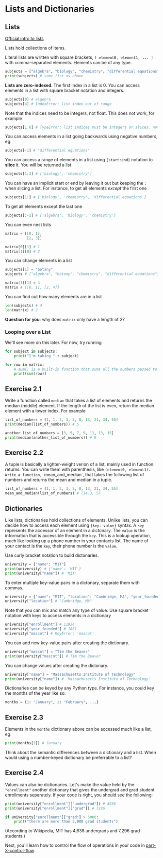 # Lists and Dictionaries

## Lists

[Official intro to lists](https://docs.python.org/3/tutorial/introduction.html#lists)

Lists hold collections of items.

Literal lists are written with square brackets, `[ element0, element1, ... ]` with comma-separated elements. Elements can be of any type.

```py
subjects = ["algebra", "biology", "chemistry", "differential equations"]
print(subjects) # same list as above
```

**Lists are zero-indexed**. The first index in a list is 0. You can access elements in a list with square bracket notation and integers.

```py
subjects[0] # algebra
subjects[4] # IndexError: list index out of range
```

Note that the indices need to be integers, not float. This does not work, for example

```py
subjects[1.0] # TypeError: list indices must be integers or slices, not float
```

You can access elements in a list going backwards using negative numbers, eg.

```py
subjects[-1] # "differential equations"
```

You can access a range of elements in a list using `[start:end]` notation to **slice** it. You will be returned a list

```py
subjects[1:3] # ['biology', 'chemistry']
```

You can have an implicit start or end by leaving it out but keeping the `:` when slicing a list. For instance, to get all elements _except_ the first one

```py
subjects[1:] # ['biology', 'chemistry', 'differential equations']
```

To get all elements except the last one

```py
subjects[:-1] # ['algebra', 'biology', 'chemistry']
```

You can even nest lists

```py
matrix = [[0, 1],
          [2, 3]]

matrix[0][1] # 1
matrix[1][0] # 2
```

You can change elements in a list

```py
subjects[1] = "botany"
subjects # ["algebra", "botany", "chemistry", "differential equations"]

matrix[1][1] = 4
matrix # [[0, 1], [2, 4]]
```

You can find out how many elements are in a list

```py
len(subjects) # 4
len(matrix) # 2
```

**Question for you**: why does `matrix` only have a length of 2?

### Looping over a List

We'll see more on this later. For now, try running

```py
for subject in subjects:
    print("I'm taking " + subject)

for row in matrix:
    # sum() is a built-in function that sums all the numbers passed to it
    print(sum(row))
```

## Exercise 2.1

Write a function called `median` that takes a list of elements and returns the median (middle) element. If the length of the list is even, return the median element with a lower index. For example

```py
list_of_numbers = [1, 1, 2, 3, 5, 8, 13, 21, 34, 55]
print(median(list_of_numbers)) # 5

another_list_of_numbers = [3, 5, 7, 9, 11, 13, 15]
print(median(another_list_of_numbers)) # 9
```

## Exercise 2.2

A tuple is basically a lighter-weight verion of a list, mainly used in function returns. You can write them with parenthesis, like `(element0, element1). Write a function, `mean_and_median`, that takes the following list of numbers and returns the mean and median in a tuple.

```py
list_of_numbers = [1, 1, 2, 3, 5, 8, 13, 21, 34, 55]
mean_and_median(list_of_numbers) # (14.3, 5)
```

## Dictionaries

Like lists, dictionaries hold collections of elements. Unlike lists, you can decide how to access each element using `{key: value}` syntax. A `key` represents the accessor of an element in a dictonary. The `value` is the information that is accessible through the `key`. This is a lookup operation, much like looking up a phone number in your contacts list. The name of your contact is the `key`, their phone number is the `value`.

Use curly bracket notation to build dictonaries.

```py
university = {"name": "MIT"}
print(university) # {'name': 'MIT'}
print(university["name"]) # 'MIT'
```

To enter multiple key-value pairs in a dictonary, separate them with commas.

```py
university = {"name": "MIT", "location": "Cambridge, MA", "year_founded": 1861, "enrollment": 11934}
university["location"] # "Cambridge, MA"
```

Note that you can mix and match any type of value. Use square bracket notation with keys to access elements in a dictionary

```py
university["enrollment"] # 11934
university["year_founded"] # 1861
university["mascot"] # KeyError: 'mascot'
```

You can add new key-value pairs after creating the dictionary.

```py
university["mascot"] = "Tim the Beaver"
print(university["mascot"]) # Tim the Beaver
```

You can change values after creating the dictonary.

```py
university["name"] = "Massachusetts Institute of Technology"
print(university["name"]) # 'Massachusetts Institute of Technology'
```

Dictionaries can be keyed by any Python type. For instance, you could key the months of the year like so:

```py
months = {1: "January", 2: "February", ...}
```

## Exercise 2.3

Elements in the `months` dictionary above can be accessed much like a list, eg.

```py
print(months[1]) # January
```

Think about the semantic differences between a dictionary and a list. When would using a number-keyed dictionary be preferrable to a list?

## Exercise 2.4

Values can also be dictionaries. Let's make the value held by the `"enrollment"` another dictionary that gives the undergrad and grad student enrollments separately. If your code is right, you should see the following:

```py
print(university["enrollment"]["undergrad"]) # 4638
print(university["enrollment"]["grad"]) # 7296

if university["enrollment"]["grad"] > 5000:
    print("there are more than 5,000 grad students")
```

(According to Wikipedia, MIT has 4,638 undergrads and 7,296 grad students.)

Next, you'll learn how to control the flow of operations in your code in [part-3-control-flow](./part-3-control-flow.md).
